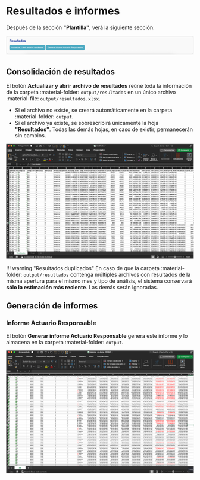 # Resultados e informes

Después de la sección **"Plantilla"**, verá la siguiente sección:

![Sección resultados](../assets/frontend/resultados.png)

## Consolidación de resultados

El botón **Actualizar y abrir archivo de resultados** reúne toda la información de la carpeta :material-folder: `output/resultados` en un único archivo :material-file: `output/resultados.xlsx`.

- Si el archivo no existe, se creará automáticamente en la carpeta :material-folder: `output`.
- Si el archivo ya existe, se sobrescribirá únicamente la hoja **"Resultados"**. Todas las demás hojas, en caso de existir, permanecerán sin cambios.

![Resultados.](assets/resultados/resultados.png)

!!! warning "Resultados duplicados"
    En caso de que la carpeta :material-folder: `output/resultados` contenga múltiples archivos con resultados de la misma apertura para el mismo mes y tipo de análisis, el sistema conservará **sólo la estimación más reciente**. Las demás serán ignoradas.

## Generación de informes

### Informe Actuario Responsable

El botón **Generar informe Actuario Responsable** genera este informe y lo almacena en la carpeta :material-folder: `output`.

![Informe AR.](assets/resultados/informe_ar.png)
